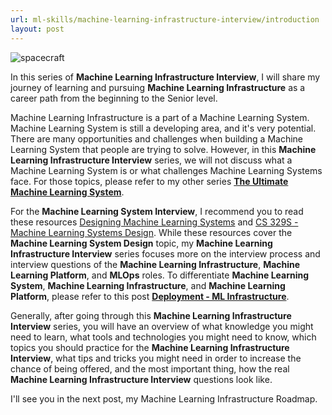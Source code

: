 ```yaml
---
url: ml-skills/machine-learning-infrastructure-interview/introduction
layout: post
---
```


![spacecraft][spacecraft]

In this series of **Machine Learning Infrastructure Interview**, I will share my journey of learning and pursuing **Machine Learning Infrastructure** as a career path from the beginning to the Senior level.

Machine Learning Infrastructure is a part of a Machine Learning System. Machine Learning System is still a developing area, and it's very potential. There are many opportunities and challenges when building a Machine Learning System that people are trying to solve. However, in this **Machine Learning Infrastructure Interview** series, we will not discuss what a Machine Learning System is or what challenges Machine Learning Systems face. For those topics, please refer to my other series **[The Ultimate Machine Learning System](../../the-ultimate-machine-learning-system/)**.

For the **Machine Learning System Interview**, I recommend you to read these resources [Designing Machine Learning Systems](https://www.amazon.com/dp/1098107969) and [CS 329S - Machine Learning Systems Design](https://stanford-cs329s.github.io/syllabus.html). While these resources cover the **Machine Learning System Design** topic, my **Machine Learning Infrastructure Interview** series focuses more on the interview process and interview questions of the **Machine Learning Infrastructure**, **Machine Learning Platform**, and **MLOps** roles. To differentiate **Machine Learning System**, **Machine Learning Infrastructure**, and **Machine Learning Platform**, please refer to this post **[Deployment - ML Infrastructure](../../the-ultimate-machine-learning-system/deployment-part-3-ml-infrastructure/)**.

Generally, after going through this **Machine Learning Infrastructure Interview** series, you will have an overview of what knowledge you might need to learn, what tools and technologies you might need to know, which topics you should practice for the **Machine Learning Infrastructure Interview**, what tips and tricks you might need in order to increase the chance of being offered, and the most important thing, how the real **Machine Learning Infrastructure Interview** questions look like.

I'll see you in the next post, my Machine Learning Infrastructure Roadmap.

<!-- MARKDOWN LINKS & IMAGES -->

[spacecraft]: /assets/images/ml-skills/machine-learning-infrastructure-interview/introduction/spacecraft.jpg

